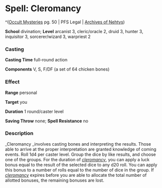 # Spell: Cleromancy

^([Occult Mysteries][ss-cleromancy] pg. 50 | PFS Legal | [Archives of Nehtys][sn-cleromancy])

**School** divination; **Level** arcanist 3, cleric/oracle 2, druid 3, hunter 3, inquisitor 3, sorcerer/wizard 3, warpriest 2

### Casting

**Casting Time** full-round action  

**Components** V, S, F/DF (a set of 64 chicken bones)

### Effect

**Range** personal  

**Target** you  

**Duration** 1 round/caster level  

**Saving Throw** none; **Spell Resistance** no

### Description

_Cleromancy _involves casting bones and interpreting the results. Those able to arrive at the proper interpretation are granted knowledge of coming events. Roll 1d4 per caster level. Group the dice by like results, and choose one of the groups. For the duration of _[cleromancy]_, you can apply a luck bonus equal to the result of the selected dice to any d20 roll. You can apply this bonus to a number of rolls equal to the number of dice in the group. If _[cleromancy]_ expires before you are able to allocate the total number of allotted bonuses, the remaining bonuses are lost.

[ss-cleromancy]: http://paizo.com/products/btpy95zo
[sn-cleromancy]: http://www.archivesofnethys.com/SpellDisplay.aspx?ItemName=Cleromancy
[cleromancy]: http://www.archivesofnethys.com/SpellDisplay.aspx?ItemName=cleromancy